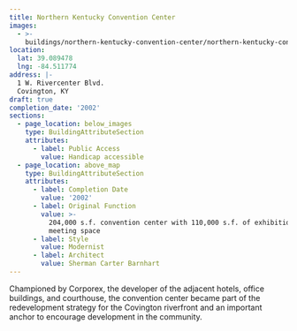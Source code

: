 ```yaml
---
title: Northern Kentucky Convention Center
images:
  - >-
    buildings/northern-kentucky-convention-center/northern-kentucky-convention-center-0_hxjo8n
location:
  lat: 39.089478
  lng: -84.511774
address: |-
  1 W. Rivercenter Blvd.
  Covington, KY
draft: true
completion_date: '2002'
sections:
  - page_location: below_images
    type: BuildingAttributeSection
    attributes:
      - label: Public Access
        value: Handicap accessible
  - page_location: above_map
    type: BuildingAttributeSection
    attributes:
      - label: Completion Date
        value: '2002'
      - label: Original Function
        value: >-
          204,000 s.f. convention center with 110,000 s.f. of exhibition &
          meeting space
      - label: Style
        value: Modernist
      - label: Architect
        value: Sherman Carter Barnhart
---
```


Championed by Corporex, the developer of the adjacent hotels, office buildings, and courthouse, the convention center became part of the redevelopment strategy for the Covington riverfront and an important anchor to encourage development in the community.
